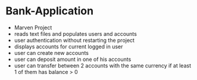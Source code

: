 # Bank-Application
  - Marven Project 
  - reads text files and populates users and accounts 
  - user authentication without restarting the project
  - displays accounts for current logged in user
  - user can create new accounts
  - user can deposit amount in one of his accounts
  - user can transfer between 2 accounts with the same currency if at least 1 of them has balance > 0
